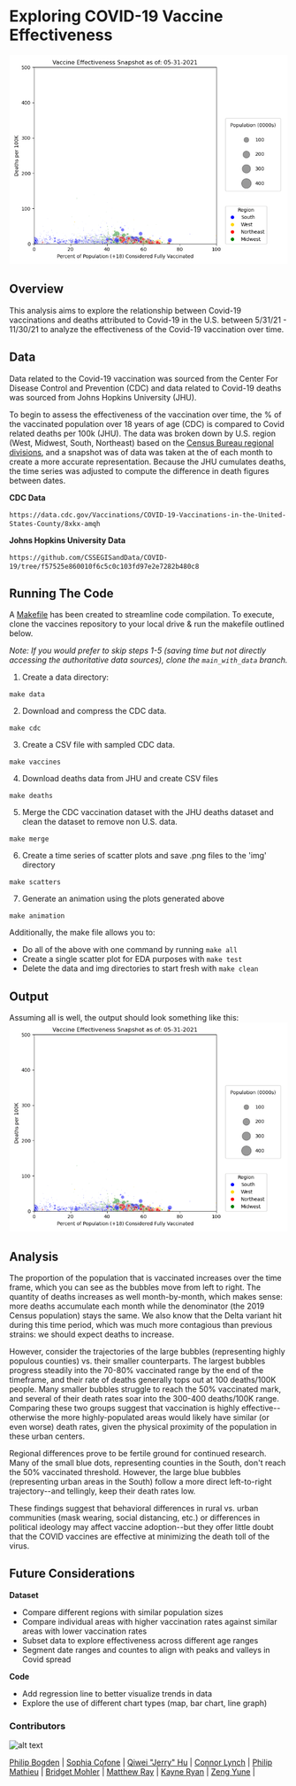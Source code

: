 # Exploring COVID-19 Vaccine Effectiveness

![](example_animation.gif)

## Overview 
This analysis aims to explore the relationship between Covid-19 vaccinations and deaths attributed to Covid-19 in the U.S. between 5/31/21 - 11/30/21 to analyze the effectiveness of the Covid-19 vaccination over time.

## Data

Data related to the Covid-19 vaccination was sourced from the Center For Disease Control and Prevention (CDC) and data related to Covid-19 deaths was sourced from Johns Hopkins University (JHU).

To begin to assess the effectiveness of the vaccination over time, the % of the vaccinated population over 18 years of age (CDC) is compared to Covid related deaths per 100k (JHU). The data was broken down by U.S. region (West, Midwest, South, Northeast) based on the [Census Bureau regional divisions](https://www2.census.gov/geo/pdfs/maps-data/maps/reference/us_regdiv.pdf), and a snapshot was of data was taken at the of each month to create a more accurate representation. Because the JHU cumulates deaths, the time series was adjusted to compute the difference in death figures between dates. 

**CDC Data**
```
https://data.cdc.gov/Vaccinations/COVID-19-Vaccinations-in-the-United-States-County/8xkx-amqh
```

**Johns Hopkins University Data**
```
https://github.com/CSSEGISandData/COVID-19/tree/f57525e860010f6c5c0c103fd97e2e7282b480c8
```

## Running The Code 

A [Makefile](./Makefile) has been created to streamline code compilation. To execute, clone the vaccines repository to your local drive & run the makefile outlined below.

_Note: If you would prefer to skip steps 1-5 (saving time but not directly accessing the authoritative data sources), clone the ```main_with_data``` branch._

1. Create a data directory:
```
make data
```
2. Download and compress the CDC data.
```
make cdc
```
3. Create a CSV file with sampled CDC data.
```
make vaccines
```
4. Download deaths data from JHU and create CSV files

```
make deaths
```
5. Merge the CDC vaccination dataset with the JHU deaths dataset and clean the dataset to remove non U.S. data.
```
make merge
```
6. Create a time series of scatter plots and save .png files to the 'img' directory
```
make scatters
```
7. Generate an animation using the plots generated above
```
make animation
```

Additionally, the make file allows you to:
* Do all of the above with one command by running ```make all```
* Create a single scatter plot for EDA purposes with ```make test```
* Delete the data and img directories to start fresh with ```make clean```


## Output
Assuming all is well, the output should look something like this:
![](example_animation.gif)

## Analysis


The proportion of the population that is vaccinated increases over the time frame, which you can see as the bubbles move from left to right. The quantity of deaths increases as well month-by-month, which makes sense: more deaths accumulate each month while the denominator (the 2019 Census population) stays the same. We also know that the Delta variant hit during this time period, which was much more contagious than previous strains: we should expect deaths to increase.  
  
However, consider the trajectories of the large bubbles (representing highly populous counties) vs. their smaller counterparts. The largest bubbles progress steadily into the 70-80% vaccinated range by the end of the timeframe, and their rate of deaths generally tops out at 100 deaths/100K people. Many smaller bubbles struggle to reach the 50% vaccinated mark, and several of their death rates soar into the 300-400 deaths/100K range. Comparing these two groups suggest that vaccination is highly effective--otherwise the more highly-populated areas would likely have similar (or even worse) death rates, given the physical proximity of the population in these urban centers.   
  
Regional differences prove to be fertile ground for continued research. Many of the small blue dots, representing counties in the South, don't reach the 50% vaccinated threshold. However, the large blue bubbles (representing urban areas in the South) follow a more direct left-to-right trajectory--and tellingly, keep their death rates low.  
  
These findings suggest that behavioral differences in rural vs. urban communities (mask wearing, social distancing, etc.) or differences in political ideology may affect vaccine adoption--but they offer little doubt that the COVID vaccines are effective at minimizing the death toll of the virus. 
  
## Future Considerations

**Dataset**  
  * Compare different regions with similar population sizes 
  * Compare individual areas with higher vaccination rates against similar areas with lower vaccination rates
  * Subset data to explore effectiveness across different age ranges 
  * Segment date ranges and countes to align with peaks and valleys in Covid spread

**Code**  
  * Add regression line to better visualize trends in data
  * Explore the use of different chart types (map, bar chart, line graph)

### Contributors

![alt text](https://github.com/ds5010/vaccines/raw/MatthewjRay_Assigment05/Screen%20Shot%202022-03-01%20at%204.29.38%20PM.png)

[Philip Bogden](https://github.com/pbogden) | [Sophia Cofone](https://github.com/sophiacofone) | [Qiwei "Jerry" Hu](https://github.com/JerryV77) |
[Connor Lynch](https://github.com/CCLynch) | [Philip Mathieu](https://github.com/PhilipMathieu) | [Bridget Mohler](https://github.com/b-mohler) |
[Matthew Ray](https://github.com/MatthewjRay) | [Kayne Ryan](https://github.com/kayneryan) | [Zeng Yune](https://github.com/zyune) |
